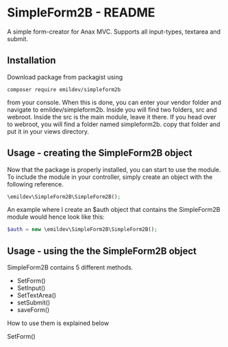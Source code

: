 SimpleForm2B - README
=====================
A simple form-creator for Anax MVC. Supports all input-types, textarea and submit.

Installation
------------
Download package from packagist using 

```composer require emildev/simpleform2b```

from your console. When this is done, you can enter your vendor folder and navigate to emildev/simpleform2b. 
Inside you will find two folders, src and webroot. Inside the src is the main module, leave it there.
If you head over to webroot, you will find a folder named simpleform2b. copy that folder and put it in your views directory.

Usage - creating the SimpleForm2B object
-----
Now that the package is properly installed, you can start to use the module. To include the module in your controller, simply
create an object with the following reference.

```php
\emildev\SimpleForm2B\SimpleForm2B();
```

An example where I create an $auth object that contains the SimpleForm2B module would hence look like this:

```php
$auth = new \emildev\SimpleForm2B\SimpleForm2B();
```

Usage - using the the SimpleForm2B object
-----------------------------------------
SimpleForm2B contains 5 different methods.
* SetForm()
* SetInput()
* SetTextArea()
* setSubmit()
* saveForm()

How to use them is explained below

SetForm()
###



